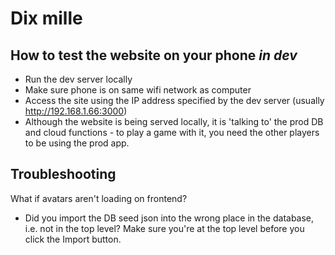 # Dix mille

## How to test the website on your phone _in dev_

- Run the dev server locally
- Make sure phone is on same wifi network as computer
- Access the site using the IP address specified by the dev server (usually http://192.168.1.66:3000)
- Although the website is being served locally, it is 'talking to' the prod DB and cloud functions - to play a game with it, you need the other players to be using the prod app.

## Troubleshooting

What if avatars aren't loading on frontend?

- Did you import the DB seed json into the wrong place in the database, i.e. not in the top level? Make sure you're at the top level before you click the Import button.
